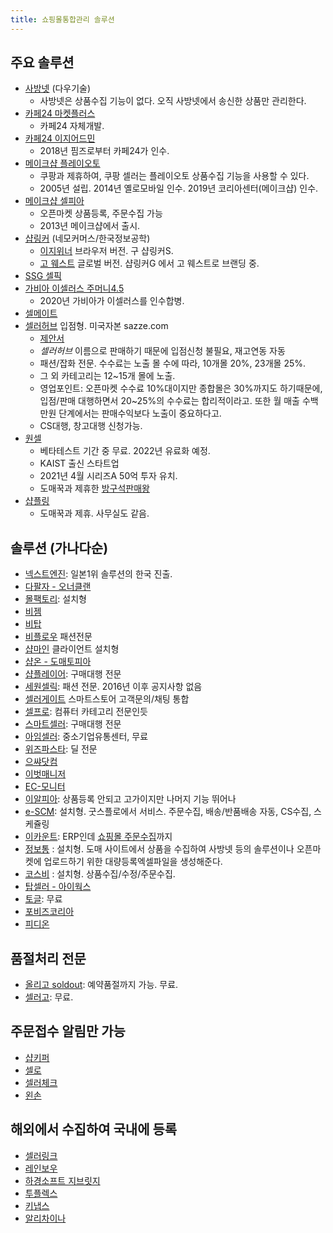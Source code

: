 ```yaml
---
title: 쇼핑몰통합관리 솔루션
---
```


## 주요 솔루션

- [사방넷](http://www.sabangnet.co.kr/) (다우기술)
    - 사방넷은 상품수집 기능이 없다. 오직 사방넷에서 송신한 상품만 관리한다.
- [카페24 마켓플러스](https://ec.cafe24.com/channel/market.html)
    - 카페24 자체개발.
- [카페24 이지어드민](https://www.ezadmin.co.kr/index.html)
    - 2018년 핌즈로부터 카페24가 인수.
- [메이크샵 플레이오토](http://www.playauto.co.kr/)
    - 쿠팡과 제휴하여, 쿠팡 셀러는 플레이오토 상품수집 기능을 사용할 수 있다.
    - 2005년 설립. 2014년 옐로모바일 인수. 2019년 코리아센터(메이크샵) 인수.
- [메이크샵 셀피아](https://www.sellpia.com)
    - 오픈마켓 상품등록, 주문수집 가능
    - 2013년 메이크샵에서 출시.
- [샵링커](http://www.shoplinker.co.kr/) (네모커머스/한국정보공학)
    - [이지위너](https://www.easywinner.co.kr/) 브라우저 버전. 구 샵링커S.
    - [고 웨스트](https://mgr.shoplinkerg.com/) 글로벌 버전. 샵링커G 에서 고 웨스트로 브랜딩 중.
- [SSG 셀픽](http://www.ssgsellpick.com/)
- [가비아 이셀러스 주머니4.5](https://www.esellers.co.kr/)
    - 2020년 가비아가 이셀러스를 인수합병.
- [셀메이트](https://www.sellmate.co.kr/)
- [셀러허브](https://www.sellerhub.co.kr/) 입점형. 미국자본 sazze.com
    - [제안서](https://drive.google.com/open?id=10QrvVW9tYpNCXAGfuQIlhUgpwNRfkTKS)
    - *셀러허브* 이름으로 판매하기 때문에 입점신청 불필요, 재고연동 자동
    - 패션/잡화 전문. 수수료는 노출 몰 수에 따라, 10개몰 20%, 23개몰 25%.
    - 그 외 카테고리는 12~15개 몰에 노출.
    - 영업포인트: 오픈마켓 수수료 10%대이지만 종합몰은 30%까지도 하기때문에, 입점/판매 대행하면서 20~25%의 수수료는 합리적이라고. 또한 월 매출 수백만원 단계에서는 판매수익보다 노출이 중요하다고.
    - CS대행, 창고대행 신청가능.
- [원셀](https://www.onesell.co.kr/)
    - 베타테스트 기간 중 무료. 2022년 유료화 예정.
    - KAIST 출신 스타트업
    - 2021년 4월 시리즈A 50억 투자 유치.
    - 도매꾹과 제휴한 [방구석판매왕](https://www.youtube.com/playlist?list=PLn43WLAbPb_W5AAI5GO6oCBnbs6ZjYEPD)
- [샵플링](http://www.shopling.co.kr/)
    - 도매꾹과 제휴. 사무실도 같음.


## 솔루션 (가나다순)

- [넥스트엔진](https://next-engine.co.kr/): 일본1위 솔루션의 한국 진출.
- [다팔자 - 오너클랜](http://www.ownerclan.com)
- [몰팩토리](http://www.mallfactory.co.kr/): 설치형
- [비젬](http://www.bizesm.com/)
- [비탑](http://www.b-top.kr/)
- [비플로우](https://b-flow.co.kr/login) 패션전문
- [샵마인](http://www.shopmine.co.kr/sm) 클라이언트 설치형
- [샵온 - 도매토피아](http://dometopia.com/shoppingmall)
- [샵플레이어](http://shopplayer.co.kr/): 구매대행 전문
- [세원셀릭](http://www.sellic.co.kr/): 패션 전문. 2016년 이후 공지사항 없음
- [셀러게이트](https://www.thecloudgate.co.kr/sellergate/) 스마트스토어 고객문의/채팅 통합
- [셀프로](http://www.sellpro.co.kr/): 컴퓨터 카테고리 전문인듯
- [스마트셀러](http://www.smtseller.co.kr/): 구매대행 전문
- [아임셀러](https://www.sblink.or.kr/front/main.do): 중소기업유통센터, 무료
- [위즈파스타](http://www.wizfasta.com/): 딜 전문
- [으쌰닷컴](http://eussya.com/)
- [이벗매니저](http://www.ebut.co.kr/)
- [EC-모니터](http://www.ec-monitor.com/)
- [이알피아](http://www.erpia.net): 상품등록 안되고 고가이지만 나머지 기능 뛰어나
- [e-SCM](http://escm.goodsflow.com/#features): 설치형. 굿스플로에서 서비스. 주문수집, 배송/반품배송 자동, CS수집, 스케쥴링
- [이카운트](https://www.ecount.co.kr/ecount/product/sales_open-market-management): ERP인데 [쇼핑몰 주문수집](https://www.ecount.co.kr/ecount/product/sales_open-market-management)까지
- [정보통](https://cafe.naver.com/mybtob) : 설치형. 도매 사이트에서 상품을 수집하여 사방넷 등의 솔루션이나 오픈마켓에 업로드하기 위한 대량등록엑셀파일을 생성해준다. 
- [코스비](http://www.kosb.co.kr/) : 설치형. 상품수집/수정/주문수집.
- [탑셀러 - 아이웍스](http://www.iworks.me/)
- [토글](https://www.togle.io): 무료
- [포비즈코리아](http://www.forbiz.co.kr/basic/about.php)
- [피디온](http://www.pdion.com/)





## 품절처리 전문
- [올리고 soldout](http://www.allrego.co.kr/soldoutrealmainpage/): 예약품절까지 가능. 무료.
- [셀러고](http://sellergo.net/): 무료.




## 주문접수 알림만 가능

- [샵키퍼](http://www.shopkeeper.co.kr/)
- [셀로](https://play.google.com/store/apps/details?id=kr.co.sello.app)
- [셀러체크](https://play.google.com/store/apps/details?id=com.qoompactory.sellercheck)
- [왼손](https://play.google.com/store/apps/details?id=com.onmir.lefthands&hl=ko)



## 해외에서 수집하여 국내에 등록

- [셀러링크](http://sellerlink.co.kr/index.html)
- [레인보우](https://www.wksoft.kr/KOR/Rainbow.wk)
- [하경소프트 지브릿지](https://hakyungsoft.modoo.at/?link=brpaktaq)
- [투플렉스](https://www.twoflex.net/)
- [키냅스](https://kineps.io/)
- [알리차이나](http://ali-china.com)
